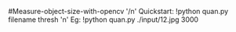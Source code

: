 #Measure-object-size-with-opencv '/n'
Quickstart: !python quan.py filename thresh 'n'
Eg: !python quan.py ./input/12.jpg 3000
